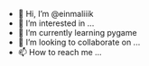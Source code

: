 - 👋 Hi, I’m @einmaliiik
- 👀 I’m interested in ...
- 🌱 I’m currently learning pygame
- 💞️ I’m looking to collaborate on ...
- 📫 How to reach me ...

<!---
einmaliiik/einmaliiik is a ✨ special ✨ repository because its `README.md` (this file) appears on your GitHub profile.
You can click the Preview link to take a look at your changes.
--->
